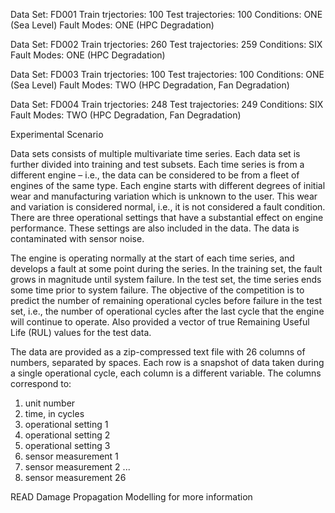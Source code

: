 Data Set: FD001
Train trjectories: 100
Test trajectories: 100
Conditions: ONE (Sea Level)
Fault Modes: ONE (HPC Degradation)

Data Set: FD002
Train trjectories: 260
Test trajectories: 259
Conditions: SIX 
Fault Modes: ONE (HPC Degradation)

Data Set: FD003
Train trjectories: 100
Test trajectories: 100
Conditions: ONE (Sea Level)
Fault Modes: TWO (HPC Degradation, Fan Degradation)

Data Set: FD004
Train trjectories: 248
Test trajectories: 249
Conditions: SIX 
Fault Modes: TWO (HPC Degradation, Fan Degradation)



Experimental Scenario

Data sets consists of multiple multivariate time series. Each data set is further divided into training and test subsets. Each time series is from a different engine – i.e., the data can be considered to be from a fleet of engines of the same type. Each engine starts with different degrees of initial wear and manufacturing variation which is unknown to the user. This wear and variation is considered normal, i.e., it is not considered a fault condition. There are three operational settings that have a substantial effect on engine performance. These settings are also included in the data. The data is contaminated with sensor noise.

The engine is operating normally at the start of each time series, and develops a fault at some point during the series. In the training set, the fault grows in magnitude until system failure. In the test set, the time series ends some time prior to system failure. The objective of the competition is to predict the number of remaining operational cycles before failure in the test set, i.e., the number of operational cycles after the last cycle that the engine will continue to operate. Also provided a vector of true Remaining Useful Life (RUL) values for the test data.

The data are provided as a zip-compressed text file with 26 columns of numbers, separated by spaces. Each row is a snapshot of data taken during a single operational cycle, each column is a different variable. The columns correspond to:
1)	unit number
2)	time, in cycles
3)	operational setting 1
4)	operational setting 2
5)	operational setting 3
6)	sensor measurement  1
7)	sensor measurement  2
...
26)	sensor measurement  26

READ Damage Propagation Modelling for more information